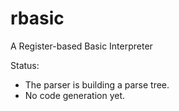 # rbasic
A Register-based Basic Interpreter

Status:
- The parser is building a parse tree.
- No code generation yet.
